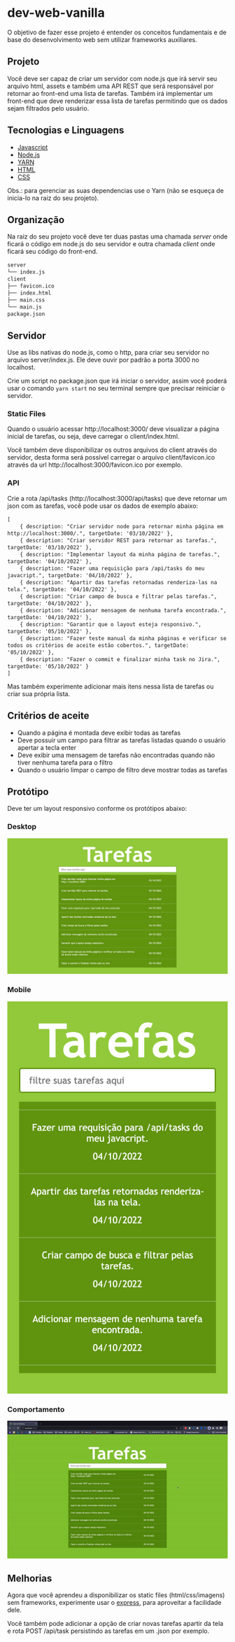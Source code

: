 # dev-web-vanilla

O objetivo de fazer esse projeto é entender os conceitos fundamentais e de base do desenvolvimento
web sem utilizar frameworks auxiliares.

## Projeto
Você deve ser capaz de criar um servidor com node.js que irá servir seu arquivo html, assets e também uma API REST que será responsável por retornar ao
front-end uma lista de tarefas. Também irá implementar um front-end que deve renderizar essa lista de tarefas permitindo que os dados sejam filtrados pelo usuário.

## Tecnologias e Linguagens

- [Javascript](https://developer.mozilla.org/en-US/docs/Web/JavaScript)
- [Node.js](https://nodejs.org/en/docs/)
- [YARN](https://yarnpkg.com/getting-started)
- [HTML](https://developer.mozilla.org/pt-BR/docs/Web/HTML)
- [CSS](https://developer.mozilla.org/pt-BR/docs/Web/CSS)

Obs.: para gerenciar as suas dependencias use o Yarn (não se esqueça de inicia-lo na raiz do seu projeto).


## Organização

Na raiz do seu projeto você deve ter duas pastas uma chamada *server* onde ficará o código em node.js do seu servidor e outra chamada *client*
onde ficará seu código do front-end.
```
server
└── index.js
client
├── favicon.ico
├── index.html
├── main.css
└── main.js
package.json
```

## Servidor
Use as libs nativas do node.js, como o http, para criar seu servidor no arquivo server/index.js. Ele deve ouvir por padrão a porta
3000 no localhost.

Crie um script no package.json que irá iniciar o servidor, assim você poderá usar o comando `yarn start`
no seu terminal sempre que precisar reiniciar o servidor.

### Static Files

Quando o usuário acessar http://localhost:3000/ deve visualizar a página inicial de tarefas, ou seja, deve carregar
o client/index.html.

Você também deve disponibilizar os outros arquivos do client através do servidor, desta forma será possível
carregar o arquivo client/favicon.ico através da url http://localhost:3000/favicon.ico por exemplo.

### API

Crie a rota /api/tasks (http://localhost:3000/api/tasks) que deve retornar um json com as tarefas, você pode usar os dados de exemplo abaixo:

```
[
    { description: "Criar servidor node para retornar minha página em http://localhost:3000/.", targetDate: '03/10/2022' },
    { description: "Criar servidor REST para retornar as tarefas.", targetDate: '03/10/2022' },
    { description: "Implementar layout da minha página de tarefas.", targetDate: '04/10/2022' },
    { description: "Fazer uma requisição para /api/tasks do meu javacript.", targetDate: '04/10/2022' },
    { description: "Apartir das tarefas retornadas renderiza-las na tela.", targetDate: '04/10/2022' },
    { description: "Criar campo de busca e filtrar pelas tarefas.", targetDate: '04/10/2022' },
    { description: "Adicionar mensagem de nenhuma tarefa encontrada.", targetDate: '04/10/2022' },
    { description: "Garantir que o layout esteja responsivo.", targetDate: '05/10/2022' },
    { description: "Fazer teste manual da minha páginas e verificar se todos os critérios de aceite estão cobertos.", targetDate: '05/10/2022' },
    { description: "Fazer o commit e finalizar minha task no Jira.", targetDate: '05/10/2022' }
]
```

Mas também experimente adicionar mais itens nessa lista de tarefas ou criar sua própria lista.

## Critérios de aceite

- Quando a página é montada deve exibir todas as tarefas
- Deve possuir um campo para filtrar as tarefas listadas quando o usuário apertar a tecla enter
- Deve exibir uma mensagem de tarefas não encontradas quando não tiver nenhuma tarefa para o filtro
- Quando o usuário limpar o campo de filtro deve mostrar todas as tarefas

## Protótipo

Deve ter um layout responsivo conforme os protótipos abaixo:

### Desktop
![Desktop](./readme/desktop.png)

### Mobile
![Mobile](./readme/mobile.png)

### Comportamento
![comportamento](./readme/comportamento.gif)


## Melhorias

Agora que você aprendeu a disponibilizar os static files (html/css/imagens) sem frameworks, experimente usar o [express](https://expressjs.com/), 
para aproveitar a facilidade dele.

Você também pode adicionar a opção de criar novas tarefas apartir da tela e rota POST /api/task persistindo as tarefas em um .json por exemplo.
